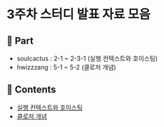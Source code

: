 # 3주차 스터디 발표 자료 모음

## 🧐 Part

-   soulcactus : 2-1 ~ 2-3-1 (실행 컨텍스트와 호이스팅)
-   hwizzzang : 5-1 ~ 5-2 (클로저 개념)

## 📝 Contents

-   [실행 컨텍스트와 호이스팅](part03/README.md)
-   [클로저 개념](part07/README.md)

